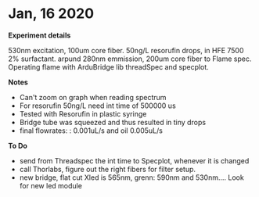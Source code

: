 # Jan, 16 2020

**Experiment details**

530nm excitation, 100um core fiber. 50ng/L resorufin drops, in HFE 7500 2% surfactant. arpund 280nm emmission, 200um core fiber to Flame spec.
Operating flame with ArduBridge lib threadSpec and specplot.

**Notes**
- Can't zoom on graph when reading spectrum
- For resorufin 50ng/L need int time of 500000 us
- Tested with Resorufin in plastic syringe
- Bridge tube was squeezed and thus resulted in tiny drops
- final flowrates: : 0.001uL/s and oil 0.005uL/s

**To Do**
- send from Threadspec the int time to Specplot, whenever it is changed
- call Thorlabs, figure out the right fibers for filter setup.
- new bridge, flat cut
Xled is 565nm, grenn: 590nm and 530nm.... Look for new led module
